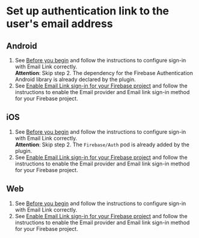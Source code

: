 # Set up authentication link to the user's email address

## Android

1. See [Before you begin](https://firebase.google.com/docs/auth/android/email-link-auth#before_you_begin) and follow the instructions to configure sign-in with Email Link correctly.  
**Attention**: Skip step 2. The dependency for the Firebase Authentication Android library is already declared by the plugin.
1. See [Enable Email Link sign-in for your Firebase project](https://firebase.google.com/docs/auth/android/email-link-auth#enable_email_link_sign-in_for_your_firebase_project) and follow the instructions to enable the Email provider and Email link sign-in method for your Firebase project.

## iOS

1. See [Before you begin](https://firebase.google.com/docs/auth/ios/email-link-auth#before_you_begin) and follow the instructions to configure sign-in with Email Link correctly.  
**Attention**: Skip step 2. The `Firebase/Auth` pod is already added by the plugin.
1. See [Enable Email Link sign-in for your Firebase project](https://firebase.google.com/docs/auth/ios/email-link-auth#enable_email_link_sign-in_for_your_firebase_project) and follow the instructions to enable the Email provider and Email link sign-in method for your Firebase project.

## Web

1. See [Before you begin](https://firebase.google.com/docs/auth/web/email-link-auth#before_you_begin) and follow the instructions to configure sign-in with Email Link correctly.  
1. See [Enable Email Link sign-in for your Firebase project](https://firebase.google.com/docs/auth/web/email-link-auth#enable_email_link_sign-in_for_your_firebase_project) and follow the instructions to enable the Email provider and Email link sign-in method for your Firebase project.
